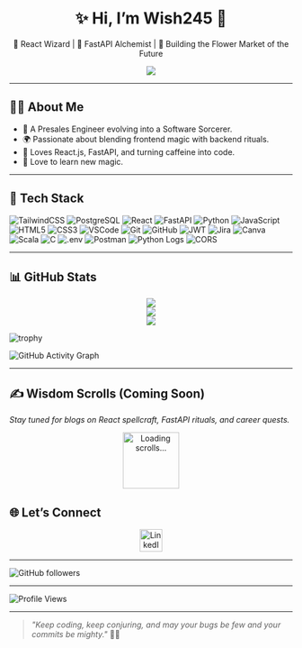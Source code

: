 <h1 align="center">✨ Hi, I’m Wish245 👑</h1>
<p align="center">🔮 React Wizard | 🧬 FastAPI Alchemist | 🌸 Building the Flower Market of the Future</p>
<p align="center">
  <img src="https://readme-typing-svg.herokuapp.com?font=Fira+Code&size=28&pause=1200&color=F77FFF&center=true&vCenter=true&width=900&lines=Hi+%F0%9F%91%8B%2C+I'm+Wish245!;Architect+of+Realms+Digital+and+Divine.;Craftsman+of+Order+from+Chaos.;Conjurer+of+Flow,+Function,+and+Form.;Wielder+of+Logic,+Lore,+and+Lightning.;Forging+Futures+One+Spell+at+a+Time.">
</p>

---

## 🧙‍♂️ About Me
- 🚀 A Presales Engineer evolving into a Software Sorcerer.
- 🌍 Passionate about blending frontend magic with backend rituals.
- 🧩 Loves React.js, FastAPI, and turning caffeine into code.
- 🌸 Love to learn new magic.

---

## 🧰 Tech Stack

![TailwindCSS](https://img.shields.io/badge/TailwindCSS-38B2AC?style=for-the-badge&logo=tailwind-css&logoColor=white)
![PostgreSQL](https://img.shields.io/badge/PostgreSQL-336791?style=for-the-badge&logo=postgresql&logoColor=white)
![React](https://img.shields.io/badge/React-20232A?style=for-the-badge&logo=react)
![FastAPI](https://img.shields.io/badge/FastAPI-009688?style=for-the-badge&logo=fastapi&logoColor=white)
![Python](https://img.shields.io/badge/Python-3776AB?style=for-the-badge&logo=python&logoColor=white)
![JavaScript](https://img.shields.io/badge/JavaScript-F7DF1E?style=for-the-badge&logo=javascript&logoColor=black)
![HTML5](https://img.shields.io/badge/HTML5-E34F26?style=for-the-badge&logo=html5&logoColor=white)
![CSS3](https://img.shields.io/badge/CSS3-1572B6?style=for-the-badge&logo=css3&logoColor=white)
![VSCode](https://img.shields.io/badge/VSCode-007ACC?style=for-the-badge&logo=visual-studio-code&logoColor=white)
![Git](https://img.shields.io/badge/Git-F05032?style=for-the-badge&logo=git&logoColor=white)
![GitHub](https://img.shields.io/badge/GitHub-181717?style=for-the-badge&logo=github&logoColor=white)
![JWT](https://img.shields.io/badge/JWT-000000?style=for-the-badge&logo=JSON%20web%20tokens&logoColor=white)
![Jira](https://img.shields.io/badge/Jira-0052CC?style=for-the-badge&logo=jira&logoColor=white)
![Canva](https://img.shields.io/badge/Canva-00C4CC?style=for-the-badge&logo=canva&logoColor=white)
![Scala](https://img.shields.io/badge/Scala-DC322F?style=for-the-badge&logo=scala&logoColor=white)
![C](https://img.shields.io/badge/C-00599C?style=for-the-badge&logo=c&logoColor=white)
![.env](https://img.shields.io/badge/.env-222222?style=for-the-badge&logo=dotenv&logoColor=white)
![Postman](https://img.shields.io/badge/Postman-FF6C37?style=for-the-badge&logo=postman&logoColor=white)
![Python Logs](https://img.shields.io/badge/Python%20Logging-3776AB?style=for-the-badge&logo=python&logoColor=white)
![CORS](https://img.shields.io/badge/CORS-00599C?style=for-the-badge)

---

## 📊 GitHub Stats

<p align="center">
  <img src="https://github-readme-stats.vercel.app/api?username=wish245&show_icons=true&theme=tokyonight" />
  <br />
  <img src="https://github-readme-streak-stats.herokuapp.com/?user=wish245&theme=tokyonight" />
  <br />
  <img src="https://github-readme-stats.vercel.app/api/top-langs/?username=wish245&layout=compact&theme=tokyonight" />
</p>

![trophy](https://github-profile-trophy.vercel.app/?username=wish245&theme=onedark)

![GitHub Activity Graph](https://github-readme-activity-graph.vercel.app/graph?username=wish245&theme=tokyo-night)

---

## ✍️ Wisdom Scrolls (Coming Soon)
*Stay tuned for blogs on React spellcraft, FastAPI rituals, and career quests.*

<p align="center">
  <a href="https://www.linkedin.com/in/sankha-wishwanath/" target="_blank" rel="noopener noreferrer">
    <img src="https://i.gifer.com/ZZ5H.gif" alt="Loading scrolls..." width="100"/>
  </a>
</p>

## 🌐 Let’s Connect

<p align="center">
  <a href="https://www.linkedin.com/in/sankha-wishwanath/" target="_blank">
    <img src="https://cdn.jsdelivr.net/gh/devicons/devicon/icons/linkedin/linkedin-original.svg" alt="LinkedIn: Sankha Wishwanath" width="40" />
  </a>
</p>

---

![GitHub followers](https://img.shields.io/github/followers/wish245?label=Follow&style=social)

---

![Profile Views](https://komarev.com/ghpvc/?username=wish245)

---

> *"Keep coding, keep conjuring, and may your bugs be few and your commits be mighty."* 🧙‍♂️
